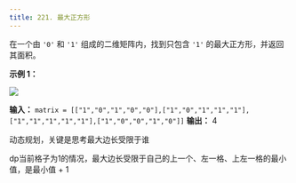 ```yaml
---
title: 221. 最大正方形
---
```

在一个由 `'0'` 和 `'1'` 组成的二维矩阵内，找到只包含 `'1'` 的最大正方形，并返回其面积。

**示例 1：**

![](https://assets.leetcode.com/uploads/2020/11/26/max1grid.jpg)

**输入：** `matrix = [["1","0","1","0","0"],["1","0","1","1","1"],["1","1","1","1","1"],["1","0","0","1","0"]]`
**输出：** 4

动态规划，关键是思考最大边长受限于谁

dp当前格子为1的情况，最大边长受限于自己的上一个、左一格、上左一格的最小值，是最小值 + 1